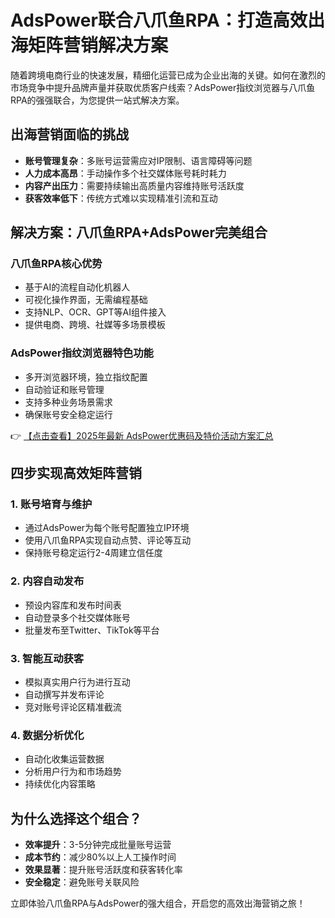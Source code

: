 # AdsPower联合八爪鱼RPA：打造高效出海矩阵营销解决方案

随着跨境电商行业的快速发展，精细化运营已成为企业出海的关键。如何在激烈的市场竞争中提升品牌声量并获取优质客户线索？AdsPower指纹浏览器与八爪鱼RPA的强强联合，为您提供一站式解决方案。

## 出海营销面临的挑战

- **账号管理复杂**：多账号运营需应对IP限制、语言障碍等问题
- **人力成本高昂**：手动操作多个社交媒体账号耗时耗力
- **内容产出压力**：需要持续输出高质量内容维持账号活跃度
- **获客效率低下**：传统方式难以实现精准引流和互动

## 解决方案：八爪鱼RPA+AdsPower完美组合

### 八爪鱼RPA核心优势
- 基于AI的流程自动化机器人
- 可视化操作界面，无需编程基础
- 支持NLP、OCR、GPT等AI组件接入
- 提供电商、跨境、社媒等多场景模板

### AdsPower指纹浏览器特色功能
- 多开浏览器环境，独立指纹配置
- 自动验证和账号管理
- 支持多种业务场景需求
- 确保账号安全稳定运行

👉 [【点击查看】2025年最新 AdsPower优惠码及特价活动方案汇总](https://bit.ly/adspower_free)

## 四步实现高效矩阵营销

### 1. 账号培育与维护
- 通过AdsPower为每个账号配置独立IP环境
- 使用八爪鱼RPA实现自动点赞、评论等互动
- 保持账号稳定运行2-4周建立信任度

### 2. 内容自动发布
- 预设内容库和发布时间表
- 自动登录多个社交媒体账号
- 批量发布至Twitter、TikTok等平台

### 3. 智能互动获客
- 模拟真实用户行为进行互动
- 自动撰写并发布评论
- 竞对账号评论区精准截流

### 4. 数据分析优化
- 自动化收集运营数据
- 分析用户行为和市场趋势
- 持续优化内容策略

## 为什么选择这个组合？

- **效率提升**：3-5分钟完成批量账号运营
- **成本节约**：减少80%以上人工操作时间
- **效果显著**：提升账号活跃度和获客转化率
- **安全稳定**：避免账号关联风险

立即体验八爪鱼RPA与AdsPower的强大组合，开启您的高效出海营销之旅！